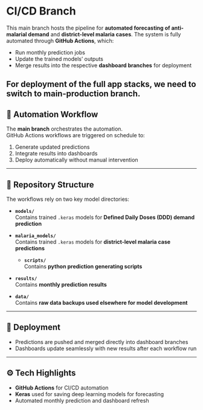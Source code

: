 # CI/CD Branch 

This main branch hosts the pipeline for **automated forecasting of anti-malarial demand** and **district-level malaria cases**. The system is fully automated through **GitHub Actions**, which:  
- Run monthly prediction jobs  
- Update the trained models’ outputs  
- Merge results into the respective **dashboard branches** for deployment  

For deployment of the full app stacks, we need to switch to main-production branch.
---

## 🔄 Automation Workflow  

The **main branch** orchestrates the automation.  
GitHub Actions workflows are triggered on schedule to:  
1. Generate updated predictions  
2. Integrate results into dashboards  
3. Deploy automatically without manual intervention  

---

## 📂 Repository Structure  

The workflows rely on two key model directories:  

- **`models/`**  
  Contains trained `.keras` models for **Defined Daily Doses (DDD) demand prediction**  

- **`malaria_models/`**  
  Contains trained `.keras` models for **district-level malaria case predictions**
  - **`scripts/`**  
  Contains **python prediction generating scripts**  
 - **`results/`**  
  Contains **monthly prediction results**
 - **`data/`**  
  Contains **raw data backups used elsewhere for model development**  
---

## 🚀 Deployment  

- Predictions are pushed and merged directly into dashboard branches  
- Dashboards update seamlessly with new results after each workflow run  

---

## ⚙️ Tech Highlights  

- **GitHub Actions** for CI/CD automation  
- **Keras** used for saving deep learning models for forecasting  
- Automated monthly prediction and dashboard refresh

  
